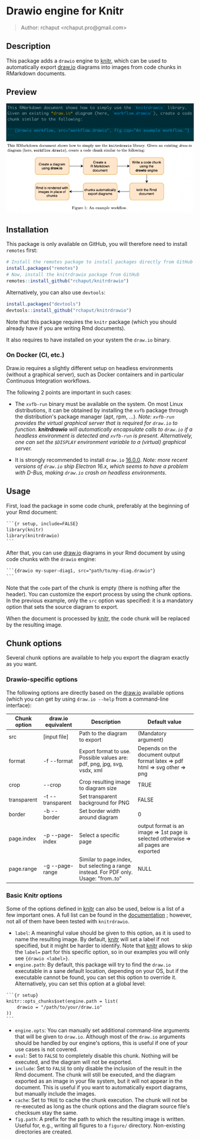 # Drawio engine for Knitr

> Author: rchaput \<rchaput.pro\@gmail.com\>

## Description

This package adds a `drawio` engine to [knitr], which can be used to 
automatically export [draw.io] diagrams into images from code chunks in 
RMarkdown documents.

## Preview

![Preview of the code chunk (in Rmd) and the PDF result](preview.png)

## Installation

This package is only available on GitHub, you will therefore need to install 
`remotes` first:

```r
# Install the remotes package to install packages directly from GitHub
install.packages("remotes")
# Now, install the knitrdrawio package from GitHub
remotes::install_github("rchaput/knitrdrawio")
```

Alternatively, you can also use `devtools`:

``` r
install.packages("devtools")
devtools::install_github("rchaput/knitrdrawio")
```

Note that this package requires the `knitr` package (which you should already 
have if you are writing Rmd documents).

It also requires to have installed on your system the `draw.io` binary.

### On Docker (CI, etc.)

Draw.io requires a slightly different setup on headless environments (without 
a graphical server), such as Docker containers and in particular Continuous 
Integration workflows.

The following 2 points are important in such cases:

* The `xvfb-run` binary must be available on the system. On most Linux
  distributions, it can be obtained by installing the `xvfb` package through
  the distribution's package manager (apt, rpm, ...).
  *Note: `xvfb-run` provides the virtual graphical server that is required
  for `draw.io` to function. **knitrdrawio** will automatically encapsulate
  calls to `draw.io` if a headless environment is detected and `xvfb-run` is
  present. Alternatively, one can set the `$DISPLAY` environment variable to
  a (virtual) graphical server.*

* It is strongly recommended to install `draw.io` [16.0.0][drawio16].
  *Note: more recent versions of `draw.io` ship Electron 16.x, which seems to
  have a problem with D-Bus, making `draw.io` crash on headless environments.*

## Usage

First, load the package in some code chunk, preferably at the beginning of your 
Rmd document:
````
```{r setup, include=FALSE}
library(knitr)
library(knitrdrawio)
```
````

After that, you can use [draw.io] diagrams in your Rmd document by using
code chunks with the `drawio` engine:
````
```{drawio my-super-diag1, src="path/to/my-diag.drawio"}
```
````

Note that the `code` part of the chunk is empty (there is nothing after the 
header). You can customize the export process by using the chunk options. In 
the previous example, only the `src` option was specified: it is a mandatory 
option that sets the source diagram to export.

When the document is processed by [knitr], the code chunk will be replaced
by the resulting image.

## Chunk options

Several chunk options are available to help you export the diagram exactly
as you want.

### Drawio-specific options

The following options are directly based on the [draw.io] available options
(which you can get by using `draw.io --help` from a command-line interface):

| Chunk option | draw.io equivalent | Description                                                                           | Default value                                                                         |
|--------------|--------------------|---------------------------------------------------------------------------------------|---------------------------------------------------------------------------------------|
| src          | [input file]       | Path to the diagram to export                                                         | (Mandatory argument)                                                                  |
| format       | -f --format        | Export format to use. Possible values are: pdf, png, jpg, svg, vsdx, xml              | Depends on the document output format  latex => pdf html => svg other => png          |
| crop         | --crop             | Crop resulting image to diagram size                                                  | TRUE                                                                                  |
| transparent  | -t --transparent   | Set transparent background for PNG                                                    | FALSE                                                                                 |
| border       | -b --border        | Set border width around diagram                                                       | 0                                                                                     |
| page.index   | -p --page-index    | Select a specific page                                                                | output format is an image => 1st page is selected otherwise => all pages are exported |
| page.range   | -g --page-range    | Similar to page.index, but selecting a range instead. For PDF only. Usage: "from..to" | NULL                                                                                  |

### Basic Knitr options

Some of the options defined in [knitr] can also be used, below is a list of
a few important ones. A full list can be found in the 
[documentation][knitr-options] ; however, not all of them have been tested with
`knitrdrawio`.

* `label`: A meaningful value should be given to this option, as it is used to
name the resulting image. By default, [knitr] will set a label if not specified,
but it might be harder to identify. Note that [knitr] allows to skip the 
`label=` part for this specific option, so in our examples you will only see
`{drawio <label>}`.
* `engine.path`: By default, this package will try to find the `draw.io` 
executable in a sane default location, depending on your OS, but if the 
executable cannot be found, you can set this option to override it.
Alternatively, you can set this option at a global level:
````
```{r setup}
knitr::opts_chunks$set(engine.path = list(
    drawio = "/path/to/your/draw.io"
))
```
````
* `engine.opts`: You can manually set additional command-line arguments that 
will be given to `draw.io`. Although most of the `draw.io` arguments should
be handled by our engine's options, this is useful if one of your use cases
is not covered.
* `eval`: Set to `FALSE` to completely disable this chunk. Nothing will be
executed, and the diagram will not be exported.
* `include`: Set to `FALSE` to only disable the inclusion of the result in
the Rmd document. The chunk will still be executed, and the diagram exported
as an image in your file system, but it will not appear in the document.
This is useful if you want to automatically export diagrams, but manually
include the images.
* `cache`: Set to `TRUE` to cache the chunk execution. The chunk will not
be re-executed as long as the chunk options and the diagram source file's
checksum stay the same.
* `fig.path`: A prefix for the path to which the resulting image is written.
Useful for, e.g., writing all figures to a `figure/` directory.
Non-existing directories are created.

[knitr]: https://yihui.org/knitr/
[knitr-options]: https://yihui.org/knitr/options/
[draw.io]: https://diagrams.net/
[drawio16]: https://github.com/jgraph/drawio-desktop/releases/tag/v16.0.0

